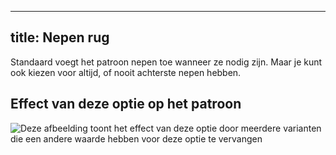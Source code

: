 ***

## title: Nepen rug

Standaard voegt het patroon nepen toe wanneer ze nodig zijn. Maar je kunt ook kiezen voor altijd, of nooit achterste nepen hebben.

## Effect van deze optie op het patroon

![Deze afbeelding toont het effect van deze optie door meerdere varianten die een andere waarde hebben voor deze optie te vervangen](simon\_backdarts\_sample.svg "Effect van deze optie op het patroon")
